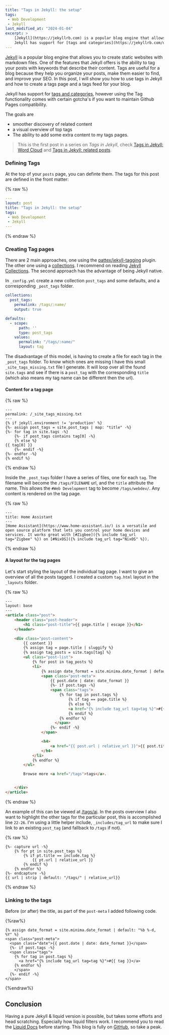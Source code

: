 ```yaml
---
title: "Tags in Jekyll: the setup"
tags: 
 - Web Development
 - Jekyll
last_modified_at: "2024-01-04"
excerpt: >
    [Jekyll](https://jekyllrb.com) is a popular blog engine that allows you to create static websites with markdown files. One of the features that Jekyll offers is the ability to tag your posts with keywords that describe their content. Tags are useful for a blog because they help you organize your posts, make them easier to find, and improve your SEO. In this post, I will show you how to use tags in Jekyll and how to create a tags page and a tags feed for your blog. <br><br>
    Jekyll has support for [tags and categories](https://jekyllrb.com/docs/posts/#tags-and-categories), however using the Tag functionality comes   with certain gotcha's if you want to maintain Github Pages compatibility. 
---
```


[Jekyll](https://jekyllrb.com) is a popular blog engine that allows you to create static websites with markdown files. One of the features that Jekyll offers is the ability to tag your posts with keywords that describe their content. Tags are useful for a blog because they help you organize your posts, make them easier to find, and improve your SEO. In this post, I will show you how to use tags in Jekyll and how to create a tags page and a tags feed for your blog. 

Jekyll has support for [tags and categories](https://jekyllrb.com/docs/posts/#tags-and-categories), however using the Tag functionality comes with certain gotcha's if you want to maintain Github Pages compatibility. 

The goals are

- smoother discovery of related content
- a visual overview of top tags
- The ability to add some extra content to my tags pages.

> This is the first post in a series on _Tags in Jekyll_, check [Tags in Jekyll: Word Cloud](/2024/01/04/tags-in-jekyll-wordcloud/) and [Tags in Jekyll: related posts](/2024/01/05/tags-in-jekyll-related-posts/).


### Defining Tags

At the top of your `posts` page, you can definte them. The tags for this post are defined in the front matter:

{% raw %}
```yaml
---
layout: post
title: "Tags in Jekyll: the setup"
tags: 
 - Web Development
 - Jekyll
---

```
{% endraw %}

### Creating Tag pages

There are 2 main approaches, one using the [pattex/jekyll-tagging](https://github.com/pattex/jekyll-tagging) plugin. The other one using a [collections](https://www.siteleaf.com/blog/tag-pages-in-jekyll-and-siteleaf/#the-collection-approach). I recommend on reading [Jekyll Collections](https://ben.balter.com/2015/02/20/jekyll-collections/). The second approach has the advantage of being Jekyll native. 

In `_config.yml` create a new collection `post_tags` and some defaults, and a corresponding `_post_tags` folder. 

```yaml
collections:
  post_tags:
    permalink: /tags/:name/
    output: true

defaults:
  - scope:
      path: ''
      type: post_tags
    values:
      permalink: "/tags/:name/"
      layout: tag
```

The disadvantage of this model, is having to create a file for each tag in the `_post_tags` folder. To know which ones are missing I have this small `_site_tags_missing.txt` file I generate. It will loop over all the found `site.tags` and see if there is a `post_tag` with the corresponding `title` (which also means my tag name can be different then the url).

#### Content for a tag page

{% raw %}
```liquid
---
permalink: /_site_tags_missing.txt
---
{% if jekyll.environment != 'production' %}
{%- assign post_tags = site.post_tags | map: "title" -%}
{%- for tag in site.tags -%}
    {%- if post_tags contains tag[0] -%}
    {% else %}
{{ tag[0] }}
    {%- endif -%}
{%- endfor -%}
{% endif %}    
```
{% endraw %}

Inside the `_post_tags` folder I have a series of files, one for each `tag`. The filename will become the `/tags/FILENAME` url, and the `title` attribute the name. This allows the `#Web Development` tag to become `/tags/webdev/`. Any content is rendered on the tag page. 

{% raw %}
```liquid
---
title: Home Assistant
---
[Home Assistant](https://www.home-assistant.io/) is a versatile and open source platform that lets you control your home devices and services. It works great with [#Zigbee]({% include tag_url tag="Zigbee" %}) on [#NixOS]({% include tag_url tag="NixOS" %}).
```
{% endraw %}

#### A layout for the tag pages

Let's start styling the layout of the individual tag page. I want to give an overview of all the posts tagged.  I created a custom `tag.html` layout in the `_layouts` folder.

{% raw %}
```html
---
layout: base
---
<article class="post">
    <header class="post-header">
        <h1 class="post-title">{{ page.title | escape }}</h1>
    </header>

    <div class="post-content">
        {{ content }}
        {% assign tag = page.title | sluggify %}
        {% assign tag_posts = site.tags[tag] %}
        <ul class="post-list">
            {% for post in tag_posts %}
            <li>
                {% assign date_format = site.minima.date_format | default: "%b %-d, %Y" %}
                <span class="post-meta">
                    {{ post.date | date: date_format }}
                    {%- if post.tags -%}
                    <span class="tags">
                        {% for tag in post.tags %}            
                            {% if tag == page.title %}
                            {% else %}
                            <a href="{% include tag_url tag=tag %}">#{{ tag }}</a> 
                            {% endif %}
                        {% endfor %}
                      </span>
                    {%- endif -%}
                </span>

                <h4>
                    <a href="{{ post.url | relative_url }}">{{ post.title | escape }}</a>
                </h4>
            </li>
            {% endfor %}
        </ul>

        Browse more <a href="/tags">tags</a>.


    </div>
</article>
```
{% endraw %}

An example of this can be viewed at [/tags/ai](/tags/ai). In the posts overview I also want to highlight the other tags for the particular post, this is accomplished line `22-26`. I'm using a little helper include, `_includes/tag_url` to make sure I link to an existing `post_tag` (and fallback to `/tags` if not).

{% raw %}
```liquid
{%- capture url -%}
    {% for pt in site.post_tags %}
        {% if pt.title == include.tag %}
            {{ pt.url | relative_url }}
        {% endif %}
    {% endfor %}
{%- endcapture -%}
{{ url | strip | default: "/tags/" | relative_url}}
```
{% endraw %}

### Linking to the tags

Before (or after) the title, as part of the `post-meta` I added following code.

{%raw%}
```liquid
{% assign date_format = site.minima.date_format | default: "%b %-d, %Y" %}
<span class="post-meta">
  <span class="date">{{ post.date | date: date_format }}</span>
  {%- if post.tags -%}
  <span class="tags">
    {% for tag in post.tags %}            
      <a href="{% include tag_url tag=tag %}">#{{ tag }}</a>
    {% endfor %}
    </span>
  {%- endif -%}
</span>
```
{%endraw%}

## Conclusion

Having a pure Jekyll & liquid version is possible, but takes some efforts and head scratching. Especially how liquid filters work. I recommend you to read the [Liquid Docs](https://shopify.github.io/liquid/) before starting. This blog is fully on [GitHub](https://github.com/nathan-gs/nathan-gs.github.com), so take a peak. 